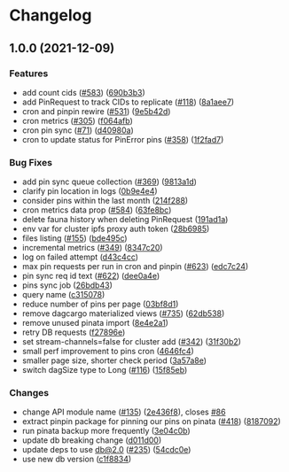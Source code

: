 # Changelog

## 1.0.0 (2021-12-09)


### Features

* add count cids ([#583](https://www.github.com/web3-storage/web3.storage/issues/583)) ([690b3b3](https://www.github.com/web3-storage/web3.storage/commit/690b3b35a7e4915128a9a24fdcb457514dc7719b))
* add PinRequest to track CIDs to replicate ([#118](https://www.github.com/web3-storage/web3.storage/issues/118)) ([8a1aee7](https://www.github.com/web3-storage/web3.storage/commit/8a1aee7c1e03e5be70661e2a253ebe1bf2666aba))
* cron and pinpin rewire ([#531](https://www.github.com/web3-storage/web3.storage/issues/531)) ([9e5b42d](https://www.github.com/web3-storage/web3.storage/commit/9e5b42dc6d33bf3cf017034474981812370b366e))
* cron metrics ([#305](https://www.github.com/web3-storage/web3.storage/issues/305)) ([f064afb](https://www.github.com/web3-storage/web3.storage/commit/f064afb83776e14d6a66f1bde5884a9d57013794))
* cron pin sync ([#71](https://www.github.com/web3-storage/web3.storage/issues/71)) ([d40980a](https://www.github.com/web3-storage/web3.storage/commit/d40980aa8c20c68d209f6c1d00f9dbf93d192895))
* cron to update status for PinError pins ([#358](https://www.github.com/web3-storage/web3.storage/issues/358)) ([1f2fad7](https://www.github.com/web3-storage/web3.storage/commit/1f2fad7380cba7cc9520a5824aef76a8d2bf6696))


### Bug Fixes

* add pin sync queue collection ([#369](https://www.github.com/web3-storage/web3.storage/issues/369)) ([9813a1d](https://www.github.com/web3-storage/web3.storage/commit/9813a1d8cf4b96a7aa44ddbfd25502699c6601f5))
* clarify pin location in logs ([0b9e4e4](https://www.github.com/web3-storage/web3.storage/commit/0b9e4e400262a7c95b1a0fcf7462d6ec993b8823))
* consider pins within the last month ([214f288](https://www.github.com/web3-storage/web3.storage/commit/214f288d499b362b67e5a2eeb652e583290da620))
* cron metrics data prop ([#584](https://www.github.com/web3-storage/web3.storage/issues/584)) ([63fe8bc](https://www.github.com/web3-storage/web3.storage/commit/63fe8bce795a55b6f054a3e8c101861a0e0c039b))
* delete fauna history when deleting PinRequest ([191ad1a](https://www.github.com/web3-storage/web3.storage/commit/191ad1a78a3f02f4633d8783206251754dec272d))
* env var for cluster ipfs proxy auth token ([28b6985](https://www.github.com/web3-storage/web3.storage/commit/28b69853b658c37f5da833c327446d0a50ffa0e7))
* files listing ([#155](https://www.github.com/web3-storage/web3.storage/issues/155)) ([bde495c](https://www.github.com/web3-storage/web3.storage/commit/bde495c334874c742d09f3224854324ebaa24e38))
* incremental metrics ([#349](https://www.github.com/web3-storage/web3.storage/issues/349)) ([8347c20](https://www.github.com/web3-storage/web3.storage/commit/8347c20ed4a34c983d4d815b41c06fb849fff279))
* log on failed attempt ([d43c4cc](https://www.github.com/web3-storage/web3.storage/commit/d43c4ccc011c72e24ef89f0352d840451f6c57e8))
* max pin requests per run in cron and pinpin ([#623](https://www.github.com/web3-storage/web3.storage/issues/623)) ([edc7c24](https://www.github.com/web3-storage/web3.storage/commit/edc7c24fee72e1e167e205de34edfc630ea6aeb4))
* pin sync req id text ([#622](https://www.github.com/web3-storage/web3.storage/issues/622)) ([dee0a4e](https://www.github.com/web3-storage/web3.storage/commit/dee0a4ea2c92f435b4669825894341faf317f658))
* pins sync job ([26bdb43](https://www.github.com/web3-storage/web3.storage/commit/26bdb431ea72b0eac1149907e276e4f345a43516))
* query name ([c315078](https://www.github.com/web3-storage/web3.storage/commit/c315078fd7424033972334c281eddf123dc4f620))
* reduce number of pins per page ([03bf8d1](https://www.github.com/web3-storage/web3.storage/commit/03bf8d1687fe7b51c878ca92ca0361e4999b4883))
* remove dagcargo materialized views ([#735](https://www.github.com/web3-storage/web3.storage/issues/735)) ([62db538](https://www.github.com/web3-storage/web3.storage/commit/62db5383f39e7d3e3484ccb51bd4eb3de816bcfd))
* remove unused pinata import ([8e4e2a1](https://www.github.com/web3-storage/web3.storage/commit/8e4e2a1ebb7ba9a0c538584b672e0a3a75e26621))
* retry DB requests ([f27896e](https://www.github.com/web3-storage/web3.storage/commit/f27896e7f79470dcc18c10024c9c1cf873d22f21))
* set stream-channels=false for cluster add ([#342](https://www.github.com/web3-storage/web3.storage/issues/342)) ([31f30b2](https://www.github.com/web3-storage/web3.storage/commit/31f30b293071cb6915a04117d004c2a0f7e2fccf))
* small perf improvement to pins cron ([4646fc4](https://www.github.com/web3-storage/web3.storage/commit/4646fc4ca654600de362fb5192c555c0168ea98e))
* smaller page size, shorter check period ([3a57a8e](https://www.github.com/web3-storage/web3.storage/commit/3a57a8e33dc16713f560dea35120bee66399512e))
* switch dagSize type to Long ([#116](https://www.github.com/web3-storage/web3.storage/issues/116)) ([15f85eb](https://www.github.com/web3-storage/web3.storage/commit/15f85eb3bbf090ee4bfce5138eb7b963991956e5))


### Changes

* change API module name ([#135](https://www.github.com/web3-storage/web3.storage/issues/135)) ([2e436f8](https://www.github.com/web3-storage/web3.storage/commit/2e436f8596af53643ffba00749d35fa85eeea021)), closes [#86](https://www.github.com/web3-storage/web3.storage/issues/86)
* extract pinpin package for pinning our pins on pinata ([#418](https://www.github.com/web3-storage/web3.storage/issues/418)) ([8187092](https://www.github.com/web3-storage/web3.storage/commit/818709279bc492c6d63071a4f46b4dbe006ca3b2))
* run pinata backup more frequently ([3e04c0b](https://www.github.com/web3-storage/web3.storage/commit/3e04c0b916ad7e51409d1d9bc3ed0771b7f0d700))
* update db breaking change ([d011d00](https://www.github.com/web3-storage/web3.storage/commit/d011d003f0e76c37e9a1646ae1cd53bb65ad673d))
* update deps to use db@2.0 ([#235](https://www.github.com/web3-storage/web3.storage/issues/235)) ([54cdc0e](https://www.github.com/web3-storage/web3.storage/commit/54cdc0ee1c5c4021eb240fd8879182fd5be56446))
* use new db version ([c1f8834](https://www.github.com/web3-storage/web3.storage/commit/c1f8834d1ffc47dc72694d342bad719b483b4121))
